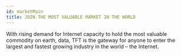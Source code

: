 ```yaml
---
id: marketMain
title: JOIN THE MOST VALUABLE MARKET IN THE WORLD
---
```

With rising demand for Internet capacity to hold the most valuable commodity on earth, data, TFT is the gateway for anyone to enter the largest and fastest growing industry in the world – the Internet.
